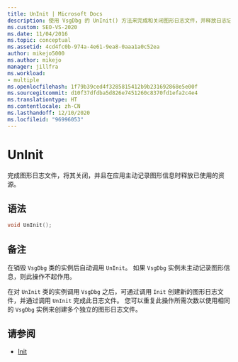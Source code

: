 ```yaml
---
title: UnInit | Microsoft Docs
description: 使用 VsgDbg 的 UnInit() 方法来完成和关闭图形日志文件，并释放日志记录资源。
ms.custom: SEO-VS-2020
ms.date: 11/04/2016
ms.topic: conceptual
ms.assetid: 4cd4fc0b-974a-4e61-9ea8-0aaa1a0c52ea
author: mikejo5000
ms.author: mikejo
manager: jillfra
ms.workload:
- multiple
ms.openlocfilehash: 1f79b39ced4f3285815412b9b231692868e5e00f
ms.sourcegitcommit: d10f37dfdba5d826e7451260c8370fd1efa2c4e4
ms.translationtype: HT
ms.contentlocale: zh-CN
ms.lasthandoff: 12/10/2020
ms.locfileid: "96996053"
---
```

# <a name="uninit"></a>UnInit
完成图形日志文件，将其关闭，并且在应用主动记录图形信息时释放已使用的资源。

## <a name="syntax"></a>语法

```C++
void UnInit();
```

## <a name="remarks"></a>备注
 在销毁 `VsgDbg` 类的实例后自动调用 `UnInit`。 如果 `VsgDbg` 实例未主动记录图形信息，则此操作不起作用。

 在对 `UnInit` 类的实例调用 `VsgDbg` 之后，可通过调用 `Init` 创建新的图形日志文件，并通过调用 `UnInit` 完成此日志文件。 您可以重复此操作所需次数以使用相同的 `VsgDbg` 实例来创建多个独立的图形日志文件。

## <a name="see-also"></a>请参阅
- [Init](init.md)